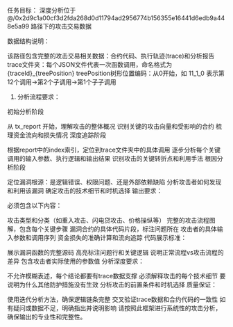 任务目标： 深度分析位于 @/0x2d9c1a00cf3d2fda268d0d11794ad2956774b156355e16441d6edb9a448e5a99 路径下的攻击交易数据

数据结构说明：

该路径包含完整的攻击交易相关数据：合约代码、执行轨迹(trace)和分析报告
trace文件夹：每个JSON文件代表一次函数调用，命名格式为 {traceId}_{treePosition}
treePosition树形位置编码：从0开始，如 11_1_0 表示第12个调用→第2个子调用→第1个子子调用

1. 分析流程要求：

初始分析阶段

从 tx_report 开始，理解攻击的整体概况
识别关键的攻击向量和受影响的合约
梳理资金流向和损失情况
深度追踪阶段

根据report中的index索引，定位到trace文件夹中的具体调用
逐步分析每个关键调用的输入参数、执行逻辑和输出结果
识别攻击的关键转折点和利用手法
根因分析阶段

定位漏洞根源：是逻辑错误、权限问题、还是外部依赖缺陷
分析攻击者如何发现和利用该漏洞
确定攻击的技术细节和时机选择
输出要求：

必须包含以下内容：

攻击类型和分类（如重入攻击、闪电贷攻击、价格操纵等）
完整的攻击流程图解，包含每个关键步骤
漏洞合约的具体代码片段，标注问题所在
攻击者的具体输入参数和调用序列
资金损失的准确计算和流向追踪
代码展示标准：

展示漏洞函数的完整源码
高亮标注问题行和关键逻辑
说明正常流程vs攻击流程的差异
包含攻击者实际使用的参数值
分析深度要求：

不允许模糊表述，每个结论都要有trace数据支撑
必须解释攻击的每个技术细节
要说明为什么其他防护措施没有生效
分析攻击的前置条件和时机选择
质量保证：

使用迭代分析方法，确保逻辑链条完整
交叉验证trace数据和合约代码的一致性
如有疑问或数据不足，明确指出并说明影响
请按照此框架进行系统性的攻击分析，确保输出的专业性和完整性。